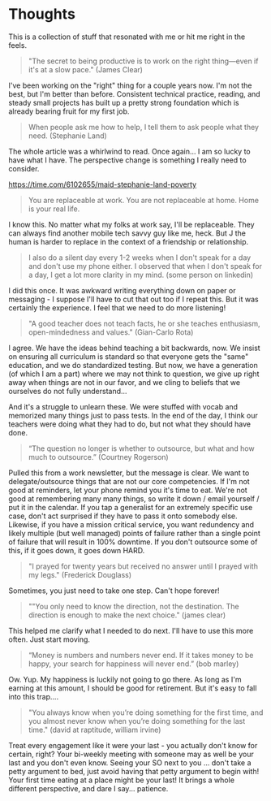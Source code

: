 # Thoughts

This is a collection of stuff that resonated with me or hit me right in the feels.

> "The secret to being productive is to work on the right thing—even if it's at a slow pace." (James Clear)

I've been working on the "right" thing for a couple years now. I'm not the best, but I'm better than before. Consistent technical practice, reading, and steady small projects has built up a pretty strong foundation which is already bearing fruit for my first job.



> When people ask me how to help, I tell them to ask people what they need. (Stephanie Land)

The whole article was a whirlwind to read. Once again... I am so lucky to have what I have. The perspective change is something I really need to consider.

https://time.com/6102655/maid-stephanie-land-poverty


> You are replaceable at work. You are not replaceable at home. Home is your real life.

I know this. No matter what my folks at work say, I'll be replaceable. They can always find another mobile tech savvy guy like me, heck. But J the human is harder to replace in the context of a friendship or relationship. 


> I also do a silent day every 1-2 weeks when I don't speak for a day and don't use my phone either. I observed that when I don't speak for a day, I get a lot more clarity in my mind. (some person on linkedin)

I did this once. It was awkward writing everything down on paper or messaging - I suppose I'll have to cut that out too if I repeat this. But it was certainly the experience. I feel that we need to do more listening! 


> "A good teacher does not teach facts, he or she teaches enthusiasm, open-mindedness and values." (Gian-Carlo Rota)

I agree. We have the ideas behind teaching a bit backwards, now. We insist on ensuring all curriculum is standard so that everyone gets the "same" education, and we do standardized testing. But now, we have a generation (of which I am a part) where we may not think to question, we give up right away when things are not in our favor, and we cling to beliefs that we ourselves do not fully understand...

And it's a struggle to unlearn these. We were stuffed with vocab and memorized many things just to pass tests. In the end of the day, I think our teachers were doing what they had to do, but not what they should have done.


> “The question no longer is whether to outsource, but what and how much to outsource.” (Courtney Rogerson)

Pulled this from a work newsletter, but the message is clear. We want to delegate/outsource things that are not our core competencies.
If I'm not good at reminders, let your phone remind you it's time to eat. We're not good at remembering many many things, so write it down / email yourself / put it in the calendar.
If you tap a generalist for an extremely specific use case, don't act surprised if they have to pass it onto somebody else.
Likewise, if you have a mission critical service, you want redundency and likely multiple (but well managed) points of failure rather than a single point of failure that will result in 100% downtime. If you don't outsource some of this, if it goes down, it goes down HARD.

> "I prayed for twenty years but received no answer until I prayed with my legs." (Frederick Douglass)

Sometimes, you just need to take one step. Can't hope forever! 

> ""You only need to know the direction, not the destination. The direction is enough to make the next choice." (james clear)

This helped me clarify what I needed to do next. I'll have to use this more often. Just start moving. 

> “Money is numbers and numbers never end. If it takes money to be happy, your search for happiness will never end.” (bob marley) 

Ow. Yup. My happiness is luckily not going to go there. As long as I'm earning at this amount, I should be good for retirement. But it's easy to fall into this trap....

> "You always know when you’re doing something for the first time, and you almost never know when you’re doing something for the last time." (david at raptitude, william irvine)

Treat every engagement like it were your last - you actually don't know for certain, right? Your bi-weekly meeting with someone may as well be your last and you don't even know. Seeing your SO next to you ... don't take a petty argument to bed, just avoid having that petty argument to begin with! Your first time eating at a place might be your last! It brings a whole different perspective, and dare I say... patience.



